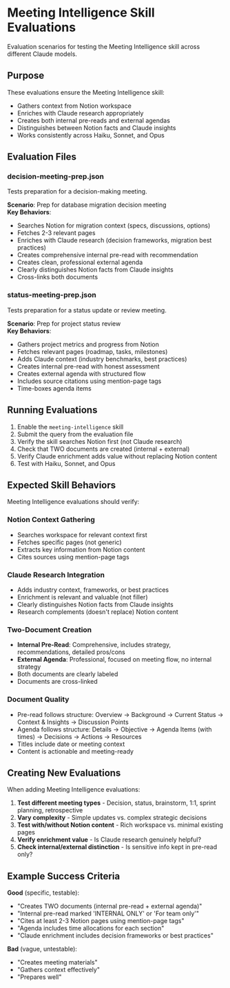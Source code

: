 # Meeting Intelligence Skill Evaluations

Evaluation scenarios for testing the Meeting Intelligence skill across different Claude models.

## Purpose

These evaluations ensure the Meeting Intelligence skill:
- Gathers context from Notion workspace
- Enriches with Claude research appropriately
- Creates both internal pre-reads and external agendas
- Distinguishes between Notion facts and Claude insights
- Works consistently across Haiku, Sonnet, and Opus

## Evaluation Files

### decision-meeting-prep.json
Tests preparation for a decision-making meeting.

**Scenario**: Prep for database migration decision meeting  
**Key Behaviors**:
- Searches Notion for migration context (specs, discussions, options)
- Fetches 2-3 relevant pages
- Enriches with Claude research (decision frameworks, migration best practices)
- Creates comprehensive internal pre-read with recommendation
- Creates clean, professional external agenda
- Clearly distinguishes Notion facts from Claude insights
- Cross-links both documents

### status-meeting-prep.json
Tests preparation for a status update or review meeting.

**Scenario**: Prep for project status review  
**Key Behaviors**:
- Gathers project metrics and progress from Notion
- Fetches relevant pages (roadmap, tasks, milestones)
- Adds Claude context (industry benchmarks, best practices)
- Creates internal pre-read with honest assessment
- Creates external agenda with structured flow
- Includes source citations using mention-page tags
- Time-boxes agenda items

## Running Evaluations

1. Enable the `meeting-intelligence` skill
2. Submit the query from the evaluation file
3. Verify the skill searches Notion first (not Claude research)
4. Check that TWO documents are created (internal + external)
5. Verify Claude enrichment adds value without replacing Notion content
6. Test with Haiku, Sonnet, and Opus

## Expected Skill Behaviors

Meeting Intelligence evaluations should verify:

### Notion Context Gathering
- Searches workspace for relevant context first
- Fetches specific pages (not generic)
- Extracts key information from Notion content
- Cites sources using mention-page tags

### Claude Research Integration
- Adds industry context, frameworks, or best practices
- Enrichment is relevant and valuable (not filler)
- Clearly distinguishes Notion facts from Claude insights
- Research complements (doesn't replace) Notion content

### Two-Document Creation
- **Internal Pre-Read**: Comprehensive, includes strategy, recommendations, detailed pros/cons
- **External Agenda**: Professional, focused on meeting flow, no internal strategy
- Both documents are clearly labeled
- Documents are cross-linked

### Document Quality
- Pre-read follows structure: Overview → Background → Current Status → Context & Insights → Discussion Points
- Agenda follows structure: Details → Objective → Agenda Items (with times) → Decisions → Actions → Resources
- Titles include date or meeting context
- Content is actionable and meeting-ready

## Creating New Evaluations

When adding Meeting Intelligence evaluations:

1. **Test different meeting types** - Decision, status, brainstorm, 1:1, sprint planning, retrospective
2. **Vary complexity** - Simple updates vs. complex strategic decisions
3. **Test with/without Notion content** - Rich workspace vs. minimal existing pages
4. **Verify enrichment value** - Is Claude research genuinely helpful?
5. **Check internal/external distinction** - Is sensitive info kept in pre-read only?

## Example Success Criteria

**Good** (specific, testable):
- "Creates TWO documents (internal pre-read + external agenda)"
- "Internal pre-read marked 'INTERNAL ONLY' or 'For team only'"
- "Cites at least 2-3 Notion pages using mention-page tags"
- "Agenda includes time allocations for each section"
- "Claude enrichment includes decision frameworks or best practices"

**Bad** (vague, untestable):
- "Creates meeting materials"
- "Gathers context effectively"
- "Prepares well"
